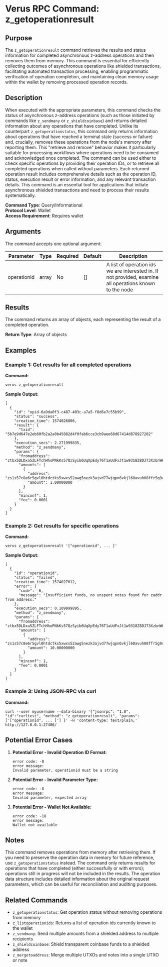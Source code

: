 # Verus RPC Command: z_getoperationresult

## Purpose
The `z_getoperationresult` command retrieves the results and status information for completed asynchronous z-address operations and then removes them from memory. This command is essential for efficiently collecting outcomes of asynchronous operations like shielded transactions, facilitating automated transaction processing, enabling programmatic verification of operation completion, and maintaining clean memory usage within the wallet by removing processed operation records.

## Description
When executed with the appropriate parameters, this command checks the status of asynchronous z-address operations (such as those initiated by commands like `z_sendmany` or `z_shieldcoinbase`) and returns detailed information about any operations that have completed. Unlike its counterpart `z_getoperationstatus`, this command only returns information about operations that have reached a terminal state (success or failure) and, crucially, removes these operations from the node's memory after reporting them. This "retrieve and remove" behavior makes it particularly suitable for processing workflows where operations need to be consumed and acknowledged once completed. The command can be used either to check specific operations by providing their operation IDs, or to retrieve all completed operations when called without parameters. Each returned operation result includes comprehensive details such as the operation ID, status, execution result or error information, and any relevant transaction details. This command is an essential tool for applications that initiate asynchronous shielded transactions and need to process their results systematically.

**Command Type**: Query/Informational  
**Protocol Level**: Wallet  
**Access Requirement**: Requires wallet

## Arguments
The command accepts one optional argument:

| Parameter | Type | Required | Default | Description |
|-----------|------|----------|---------|-------------|
| operationid | array | No | [] | A list of operation ids we are interested in. If not provided, examine all operations known to the node |

## Results
The command returns an array of objects, each representing the result of a completed operation.

**Return Type**: Array of objects

## Examples

### Example 1: Get results for all completed operations

**Command:**
```
verus z_getoperationresult
```

**Sample Output:**
```
[
  {
    "id": "opid-6a9da0f3-c487-403c-a7a5-f8d6e7c55b99",
    "status": "success",
    "creation_time": 1574026806,
    "result": {
      "txid": "5b7e9d647e2eb60fb2a2a0b45082d4f0fab6cce3cb9aee68d67414d878927202"
    },
    "execution_secs": 2.271999835,
    "method": "z_sendmany",
    "params": {
      "fromaddress": "ztbx5DLDxa5ZLFTchHhoPNkKs57QzSyib6UqXpEdy76T1aUdFxJt1w9318Z8DJ73XzbnWHKEZP9Yjg712N5kMmP4QzS9iC9",
      "amounts": [
        {
          "address": "zs1s57c8e6r5gvl0htdctks5xwxs52awg5nezk3ajvd77wjqpn6vkjl60avuh08ffr5g9ree53k86w",
          "amount": 1.00000000
        }
      ],
      "minconf": 1,
      "fee": 0.0001
    }
  }
]
```

### Example 2: Get results for specific operations

**Command:**
```
verus z_getoperationresult '["operationid", ... ]'
```

**Sample Output:**
```
[
  {
    "id": "operationid",
    "status": "failed",
    "creation_time": 1574027012,
    "error": {
      "code": -6,
      "message": "Insufficient funds, no unspent notes found for zaddr from address."
    },
    "execution_secs": 0.109999895,
    "method": "z_sendmany",
    "params": {
      "fromaddress": "ztbx5DLDxa5ZLFTchHhoPNkKs57QzSyib6UqXpEdy76T1aUdFxJt1w9318Z8DJ73XzbnWHKEZP9Yjg712N5kMmP4QzS9iC9",
      "amounts": [
        {
          "address": "zs1s57c8e6r5gvl0htdctks5xwxs52awg5nezk3ajvd77wjqpn6vkjl60avuh08ffr5g9ree53k86w",
          "amount": 10.00000000
        }
      ],
      "minconf": 1,
      "fee": 0.0001
    }
  }
]
```

### Example 3: Using JSON-RPC via curl

**Command:**
```
curl --user myusername --data-binary '{"jsonrpc": "1.0", "id":"curltest", "method": "z_getoperationresult", "params": ['["operationid", ... ]'] }' -H 'content-type: text/plain;' http://127.0.0.1:27486/
```

## Potential Error Cases

1. **Potential Error - Invalid Operation ID Format:**
   ```
   error code: -8
   error message:
   Invalid parameter, operationid must be a string
   ```

2. **Potential Error - Invalid Parameter Type:**
   ```
   error code: -8
   error message:
   Invalid parameter, expected array
   ```

3. **Potential Error - Wallet Not Available:**
   ```
   error code: -18
   error message:
   Wallet not available
   ```

## Notes
This command removes operations from memory after retrieving them. If you need to preserve the operation data in memory for future reference, use `z_getoperationstatus` instead. The command only returns results for operations that have completed (either successfully or with errors); operations still in progress will not be included in the results. The operation data structure includes detailed information about the original request parameters, which can be useful for reconciliation and auditing purposes.

## Related Commands
- `z_getoperationstatus`: Get operation status without removing operations from memory
- `z_listoperationids`: Returns a list of operation ids currently known to the wallet
- `z_sendmany`: Send multiple amounts from a shielded address to multiple recipients
- `z_shieldcoinbase`: Shield transparent coinbase funds to a shielded address
- `z_mergetoaddress`: Merge multiple UTXOs and notes into a single UTXO or note